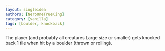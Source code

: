 ```yaml
---
layout: singleidea
authors: [NeroOneTrueKing]
category: [vanilla]
tags: [boulder, knockback]
---
```

The player (and probably all creatures Large size or smaller) gets knocked back 1 tile when hit by a boulder (thrown or rolling).
